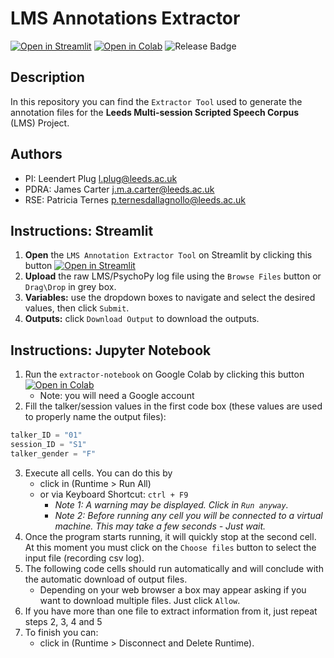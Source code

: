 # LMS Annotations Extractor

[![Open in Streamlit][streamlit-badge]][tool]
[![Open in Colab][colab-badge]][extractor-notebook]
![Release Badge][github-release]

## Description

In this repository you can find the `Extractor Tool` used to generate the
annotation files for the **Leeds Multi-session Scripted Speech Corpus** (LMS) Project.

## Authors

- PI: Leendert Plug <l.plug@leeds.ac.uk>
- PDRA: James Carter <j.m.a.carter@leeds.ac.uk>
- RSE: Patricia Ternes <p.ternesdallagnollo@leeds.ac.uk>

## Instructions: Streamlit

1. **Open** the `LMS Annotation Extractor Tool` on Streamlit by clicking this button [![Open in Streamlit][streamlit-badge]][tool]
2. **Upload** the raw LMS/PsychoPy log file using the `Browse Files` button or `Drag\Drop` in grey box.
3. **Variables:** use the dropdown boxes to navigate and select the desired values, then click `Submit`.
4. **Outputs:** click `Download Output` to download the outputs.

## Instructions: Jupyter Notebook

1. Run the `extractor-notebook` on Google Colab by clicking this button [![Open in Colab][colab-badge]][extractor-notebook]
   - Note: you will need a Google account
2. Fill the talker/session values in the first code box (these values are used to properly name the output files):

```python
talker_ID = "01"
session_ID = "S1"
talker_gender = "F"
```

3. Execute all cells. You can do this by
   - click in (Runtime > Run All)
   - or via Keyboard Shortcut: `ctrl + F9`
     - *Note 1: A warning may be displayed. Click in `Run anyway`.*
     - *Note 2: Before running any cell you will be connected to a virtual machine. This may take a few seconds - Just wait.*
4. Once the program starts running, it will quickly stop at the second cell. At this moment you must click on the `Choose files` button to select the input file (recording csv log).
5. The following code cells should run automatically and will conclude with the automatic download of output files.
   - Depending on your web browser a box may appear asking if you want to download multiple files. Just click `Allow`.
6. If you have more than one file to extract information from it, just repeat steps 2, 3, 4 and 5
7. To finish you can:
   - click in (Runtime > Disconnect and Delete Runtime).

<!-- links -->
[colab-badge]: https://colab.research.google.com/assets/colab-badge.svg
[extractor-notebook]: https://colab.research.google.com/github/patricia-ternes/LMS_annotations_extractor/blob/main/extractor.ipynb
[streamlit-badge]: https://static.streamlit.io/badges/streamlit_badge_black_white.svg
[tool]: https://patricia-ternes-lms-annotations-extractor.streamlit.app/
[github-release]: https://img.shields.io/github/v/release/patricia-ternes/LMS_annotations_extractor